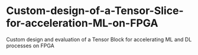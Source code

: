 # Custom-design-of-a-Tensor-Slice-for-acceleration-ML-on-FPGA
Custom design and evaluation of a Tensor Block for accelerating ML and DL processes on FPGA
